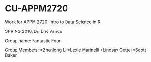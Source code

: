 # CU-APPM2720
Work for APPM 2720: Intro to Data Science in R

SPRING 2018, Dr. Eric Vance

Group name: Fantastic Four

Group Members:
*Zhenlong Li
*Lexie Marinelli
*Lindsay Gettel
*Scott Baker
